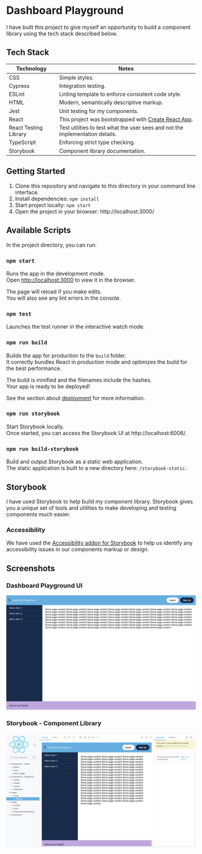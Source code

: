 # Dashboard Playground

I have built this project to give myself an opportunity to  build a component library using the tech stack described below.

## Tech Stack

| Technology            | Notes |
| --------------------- | --------------------- |
| CSS                   | Simple styles. |
| Cypress               | Integration testing. |
| ESLint                | Linting template to enforce consistent code style. |
| HTML                  | Modern, semantically descriptive markup. |
| Jest                  | Unit testing for my components. |
| React                 | This project was bootstrapped with [Create React App](https://github.com/facebook/create-react-app). |
| React Testing Library | Test utilities to test what the user sees and not the implementation details. |
| TypeScript            | Enforcing strict type checking. |
| Storybook             | Component library documentation. |

## Getting Started

1. Clone this repository and navigate to this directory in your command line interface.
1. Install dependencies: `npm install`
1. Start project locally: `npm start`
1. Open the project in your browser: http://localhost:3000/


## Available Scripts

In the project directory, you can run:

### `npm start`

Runs the app in the development mode.\
Open [http://localhost:3000](http://localhost:3000) to view it in the browser.

The page will reload if you make edits.\
You will also see any lint errors in the console.

### `npm test`

Launches the test runner in the interactive watch mode.

### `npm run build`

Builds the app for production to the `build` folder.\
It correctly bundles React in production mode and optimizes the build for the best performance.

The build is minified and the filenames include the hashes.\
Your app is ready to be deployed!

See the section about [deployment](https://facebook.github.io/create-react-app/docs/deployment) for more information.

### `npm run storybook`

Start Storybook locally.\
Once started, you can access the Storybook UI at http://localhost:6006/.

### `npm run build-storybook`

Build and output Storybook as a static web application.\
The static application is built to a new directory here: `/storybook-static`.

## Storybook

I have used Storybook to help build my component library. Storybook gives you a unique set of tools and utilities to make developing and testing components much easier.

### Accessibility

We have used the [Accessibility addon for Storybook](https://storybook.js.org/addons/@storybook/addon-a11y) to help us identify any accessibility issues in our components markup or design.

## Screenshots

### Dashboard Playground UI
![Dashboard Playground Screenshot](assets/screenshot.png)

### Storybook - Component Library
![Dashboard Playground Storybook Interface](assets/storybook.png)